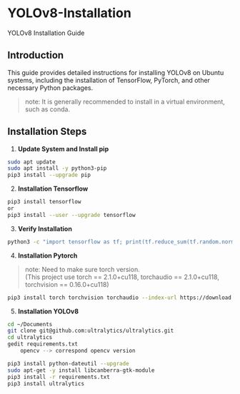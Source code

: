 # YOLOv8-Installation
 YOLOv8 Installation Guide

## Introduction
This guide provides detailed instructions for installing YOLOv8 on Ubuntu systems, including the installation of TensorFlow, PyTorch, and other necessary Python packages.
> note: It is generally recommended to install in a virtual environment, such as conda.

## Installation Steps

1. **Update System and Install pip**
```bash
sudo apt update
sudo apt install -y python3-pip
pip3 install --upgrade pip
```

2. **Installation Tensorflow**
```bash
pip3 install tensorflow
or
pip3 install --user --upgrade tensorflow
```

3. **Verify Installation**

```bash
python3 -c "import tensorflow as tf; print(tf.reduce_sum(tf.random.normal([1000, 1000])))"
```


4. **Installation Pytorch**
> note: Need to make sure torch version.  
> (This project use torch == 2.1.0+cu118, torchaudio == 2.1.0+cu118, torchvision == 0.16.0+cu118)

```bash
pip3 install torch torchvision torchaudio --index-url https://download.pytorch.org/whl/cu118
```

5. **Installation YOLOv8**
```bash
cd ~/Documents
git clone git@github.com:ultralytics/ultralytics.git
cd ultralytics
gedit requirements.txt
	opencv --> correspond opencv version

pip3 install python-dateutil --upgrade
sudo apt-get -y install libcanberra-gtk-module
pip3 install -r requirements.txt 
pip3 install ultralytics
```
